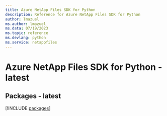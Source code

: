 ```yaml
---
title: Azure NetApp Files SDK for Python
description: Reference for Azure NetApp Files SDK for Python
author: lmazuel
ms.author: lmazuel
ms.data: 07/19/2023
ms.topic: reference
ms.devlang: python
ms.service: netappfiles
---
```

# Azure NetApp Files SDK for Python - latest
## Packages - latest
[!INCLUDE [packages](netapp-files-index.md)]